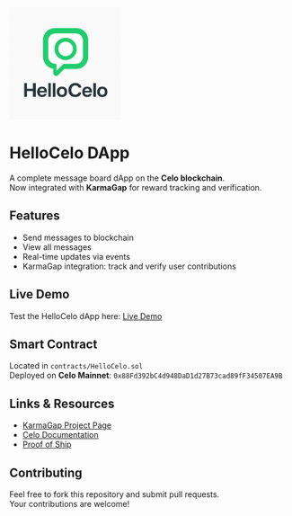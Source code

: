 <img src="logohellocelo.png" alt="HelloCelo Logo" width="200"/>



# HelloCelo DApp

A complete message board dApp on the **Celo blockchain**.  
Now integrated with **KarmaGap** for reward tracking and verification.

## Features
- Send messages to blockchain
- View all messages
- Real-time updates via events
- KarmaGap integration: track and verify user contributions

## Live Demo
Test the HelloCelo dApp here: [Live Demo](https://mystique85.github.io)

## Smart Contract
Located in `contracts/HelloCelo.sol`  
Deployed on **Celo Mainnet**: `0x88Fd392bC4d948DaD1d27B73cad89fF34507EA9B`

## Links & Resources
- [KarmaGap Project Page](https://gap.karmahq.xyz/project/hellocelo)  
- [Celo Documentation](https://docs.celo.org/)  
- [Proof of Ship](https://github.com/celo-org/Proof-of-Ship)

## Contributing
Feel free to fork this repository and submit pull requests.  
Your contributions are welcome!
